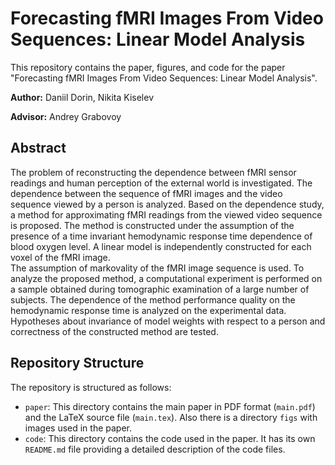 # Forecasting fMRI Images From Video Sequences: Linear Model Analysis

This repository contains the paper, figures, and code for the paper "Forecasting fMRI Images From Video Sequences: Linear Model Analysis".

**Author:** Daniil Dorin, Nikita Kiselev

**Advisor:** Andrey Grabovoy

## Abstract
The problem of reconstructing the dependence between fMRI sensor readings 
and human perception of the external world is investigated. 
The dependence between the sequence of fMRI images and the video sequence 
viewed by a person is analyzed. Based on the dependence study, a method for 
approximating fMRI readings from the viewed video sequence is proposed. 
The method is constructed under the assumption of the presence of a time 
invariant hemodynamic response time dependence of blood oxygen level. 
A linear model is independently constructed for each voxel of the fMRI image.  
The assumption of markovality of the fMRI image sequence is used. 
To analyze the proposed method, a computational experiment is performed 
on a sample obtained during tomographic examination of a large number of subjects. 
The dependence of the method performance quality on the hemodynamic response 
time is analyzed on the experimental data. Hypotheses about invariance of 
model weights with respect to a person and correctness of the constructed 
method are tested.

## Repository Structure
The repository is structured as follows:

- `paper`: This directory contains the main paper in PDF format (`main.pdf`) and the LaTeX source file (`main.tex`). Also there is a directory `figs` with images used in the paper.
- `code`: This directory contains the code used in the paper. It has its own `README.md` file providing a detailed description of the code files.
